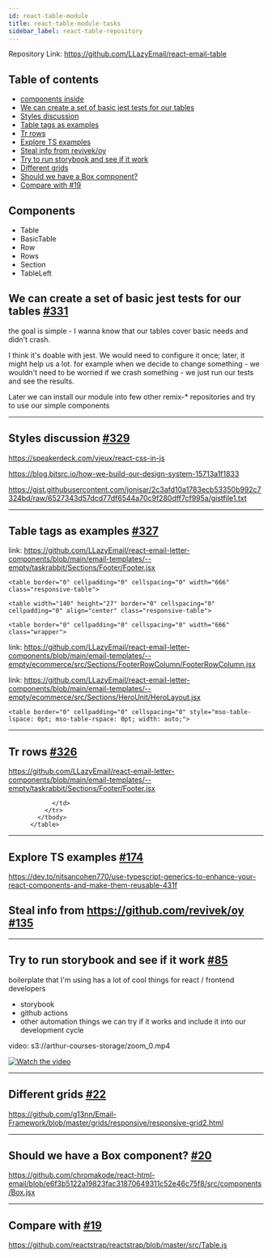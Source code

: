 ```yaml
---
id: react-table-module
title: react-table-module-tasks
sidebar_label: react-table-repository
---
```



Repository Link: https://github.com/LLazyEmail/react-email-table


## Table of contents

- [components inside](#components)
- [We can create a set of basic jest tests for our tables](#we-can-create-a-set-of-basic-jest-tests-for-our-tables-331)
- [Styles discussion](#styles-discussion-329)
- [Table tags as examples](#table-tags-as-examples-327)
- [Tr rows](#tr-rows-326)
- [Explore TS examples](#explore-ts-examples-174)
- [Steal info from revivek/oy](#steal-info-from-httpsgithubcomrevivekoy-135)
- [Try to run storybook and see if it work](#try-to-run-storybook-and-see-if-it-work-85)
- [Different grids](#different-grids-22)
- [Should we have a Box component?](#should-we-have-a-box-component-20)
- [Compare with #19](#compare-with-19)

## Components
- Table
- BasicTable
- Row
- Rows
- Section
- TableLeft

## We can create a set of basic jest tests for our tables [#331](https://github.com/LLazyEmail/react-email-table/issues/331)

the goal is simple - I wanna know that our tables cover basic needs and didn't crash.

I think it's doable with jest. We would need to configure it once; later, it might help us a lot.
for example when we decide to change something - we wouldn't need to be worried if we crash something - we just run our tests and see the results.

Later we can install our module into few other remix-* repositories and try to use our simple components

---

## Styles discussion [#329](https://github.com/LLazyEmail/react-email-table/issues/329)

https://speakerdeck.com/vjeux/react-css-in-js

https://blog.bitsrc.io/how-we-build-our-design-system-15713a1f1833

https://gist.githubusercontent.com/jonisar/2c3afd10a1783ecb53350b992c7324bd/raw/6527343d57dcd77df6544a70c9f280dff7cf995a/gistfile1.txt

---

## Table tags as examples [#327](https://github.com/LLazyEmail/react-email-table/issues/327)

link: https://github.com/LLazyEmail/react-email-letter-components/blob/main/email-templates/--empty/taskrabbit/Sections/Footer/Footer.jsx

`<table border="0" cellpadding="0" cellspacing="0" width="666" class="responsive-table">`

`<table width="140" height="27" border="0" cellspacing="0" cellpadding="0" align="center" class="responsive-table">`

`<table border="0" cellpadding="0" cellspacing="0" width="666" class="wrapper">`

link: https://github.com/LLazyEmail/react-email-letter-components/blob/main/email-templates/--empty/ecommerce/src/Sections/FooterRowColumn/FooterRowColumn.jsx

link: https://github.com/LLazyEmail/react-email-letter-components/blob/main/email-templates/--empty/ecommerce/src/Sections/HeroUnit/HeroLayout.jsx

`<table border="0" cellpadding="0" cellspacing="0" style="mso-table-lspace: 0pt; mso-table-rspace: 0pt; width: auto;">`

---

## Tr rows [#326](https://github.com/LLazyEmail/react-email-table/issues/326)

https://github.com/LLazyEmail/react-email-letter-components/blob/main/email-templates/--empty/taskrabbit/Sections/Footer/Footer.jsx
```
            </td>
          </tr>
        </tbody>
      </table>
```

---

## Explore TS examples [#174](https://github.com/LLazyEmail/react-email-table/issues/174)

https://dev.to/nitsancohen770/use-typescript-generics-to-enhance-your-react-components-and-make-them-reusable-431f

## Steal info from https://github.com/revivek/oy [#135](https://github.com/LLazyEmail/react-email-table/issues/135)

---

## Try to run storybook and see if it work [#85](https://github.com/LLazyEmail/react-email-table/issues/85)

boilerplate that I'm using has a lot of cool things for react / frontend developers

- storybook
- github actions
- other automation things
we can try if it works and include it into our development cycle

video: s3://arthur-courses-storage/zoom_0.mp4

[![Watch the video](https://i.imgur.com/vKb2F1B.png)](https://user-images.githubusercontent.com/1469198/180625210-f9cc8abf-7fb8-4596-8904-22458886f800.mp4)

---

## Different grids [#22](https://github.com/LLazyEmail/react-email-table/issues/22)

https://github.com/g13nn/Email-Framework/blob/master/grids/responsive/responsive-grid2.html

---

## Should we have a Box component? [#20](https://github.com/LLazyEmail/react-email-table/issues/20)

https://github.com/chromakode/react-html-email/blob/e6f3b5122a19823fac31870649311c52e46c75f8/src/components/Box.jsx

---

## Compare with [#19](https://github.com/LLazyEmail/react-email-table/issues/19)

https://github.com/reactstrap/reactstrap/blob/master/src/Table.js



